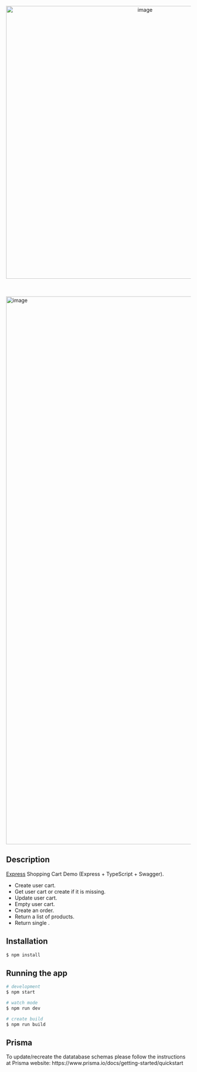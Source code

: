 <p align="center">
  <a href="https://expressjs.com/" target="blank"><img width="742" alt="image" src="https://github.com/LuisMoralesMx/shopping-cart/assets/12153955/536292d0-6a72-4f8c-947c-372499016deb">
</a>
</p>

<br><br>
<img width="1490" alt="image" src="https://github.com/LuisMoralesMx/shopping-cart/assets/12153955/c460531a-b430-4379-a2f3-691a738c55a3">

## Description

[Express](https://expressjs.com/) Shopping Cart Demo (Express + TypeScript + Swagger).

<ul>
  <li>Create user cart.</li>
  <li>Get user cart or create if it is missing.</li>
  <li>Update user cart.</li>
  <li>Empty user cart.</li>
  <li>Create an order.</li>
  <li>Return a list of products.</li>
  <li>Return single .</li>
</ul>

## Installation

```bash
$ npm install
```

## Running the app

```bash
# development
$ npm start

# watch mode
$ npm run dev

# create build
$ npm run build
```

## Prisma

<p> 
  To update/recreate the datatabase schemas please follow the instructions at Prisma website: 
  https://www.prisma.io/docs/getting-started/quickstart
</p>
